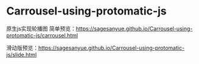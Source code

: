 # Carrousel-using-protomatic-js
原生js实现轮播图
简单预览：https://sagesanyue.github.io/Carrousel-using-protomatic-js/carrousel.html  

滑动版预览：https://sagesanyue.github.io/Carrousel-using-protomatic-js/slide.html
